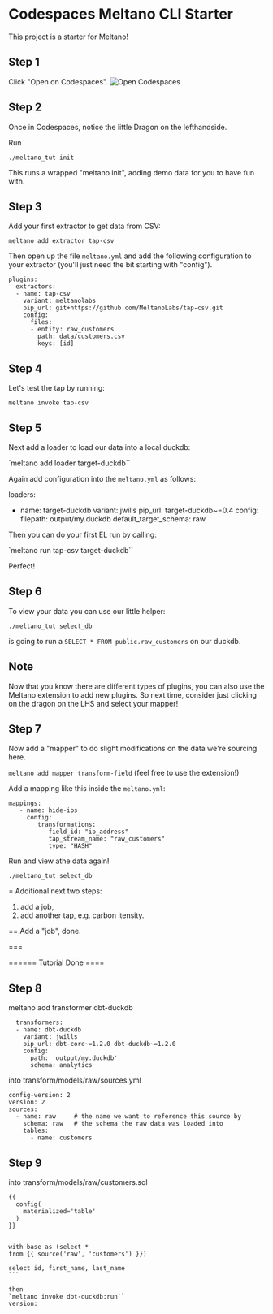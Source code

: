 # Codespaces Meltano CLI Starter

This project is a starter for Meltano!

## Step 1 ##
Click "Open on Codespaces".
![Open Codespaces](https://github.com/sbalnojan/meltano-codespace-ready/blob/da4f22d17e3dedfaaafea42c89a7176e1e198e52/codespaceOpen.gif)


## Step 2 ## 
Once in Codespaces, notice the little Dragon on the lefthandside. 

Run

`./meltano_tut init` 

This runs a wrapped "meltano init", adding demo data for you to have fun with.

## Step 3 ##

Add your first extractor to get data from CSV:

`meltano add extractor tap-csv`

Then open up the file `meltano.yml` and add the following configuration to your extractor (you'll just need the bit starting with "config").

```
plugins:
  extractors:
  - name: tap-csv
    variant: meltanolabs
    pip_url: git+https://github.com/MeltanoLabs/tap-csv.git
    config:
      files:
      - entity: raw_customers
        path: data/customers.csv
        keys: [id]
```

## Step 4 ##
Let's test the tap by running:

`meltano invoke tap-csv`

## Step 5 ##

Next add a loader to load our data into a local duckdb:

`meltano add loader target-duckdb``

Again add configuration into the `meltano.yml` as follows: 

  loaders:
  - name: target-duckdb
    variant: jwills
    pip_url: target-duckdb~=0.4
    config:
      filepath: output/my.duckdb
      default_target_schema: raw

Then you can do your first EL run by calling: 

`meltano run tap-csv target-duckdb``

Perfect!

## Step 6 ##
To view your data you can use our little helper:

`./meltano_tut select_db`

is going to run a `SELECT * FROM public.raw_customers` on our duckdb.


## Note ## 
Now that you know there are different types of plugins, you can also use the Meltano extension to
add new plugins. So next time, consider just clicking on the dragon on the LHS and select your mapper!


## Step 7 ##

Now add a "mapper" to do slight modifications on the data we're sourcing here.


`meltano add mapper transform-field` (feel free to use the extension!)

 Add a mapping like this inside the `meltano.yml`:

 ```   
 mappings:
    - name: hide-ips
      config:
         transformations:
          - field_id: "ip_address"
            tap_stream_name: "raw_customers"
            type: "HASH"
 ```          
            
Run and view athe data again!

`./meltano_tut select_db`


= Additional next two steps:
1. add a job,
2. add another tap, e.g. carbon itensity. 


== Add a "job", done.


===


====== Tutorial Done ====


## Step 8 ##

meltano add transformer dbt-duckdb

```
  transformers:
  - name: dbt-duckdb
    variant: jwills
    pip_url: dbt-core~=1.2.0 dbt-duckdb~=1.2.0
    config:
      path: 'output/my.duckdb'
      schema: analytics 
```

into transform/models/raw/sources.yml

```
config-version: 2
version: 2
sources:
  - name: raw     # the name we want to reference this source by
    schema: raw   # the schema the raw data was loaded into
    tables:
      - name: customers
```

## Step 9 ##

into transform/models/raw/customers.sql

````
{{
  config(
    materialized='table'
  )
}}


with base as (select *
from {{ source('raw', 'customers') }}) 

select id, first_name, last_name
```

then 
`meltano invoke dbt-duckdb:run``
version: 
